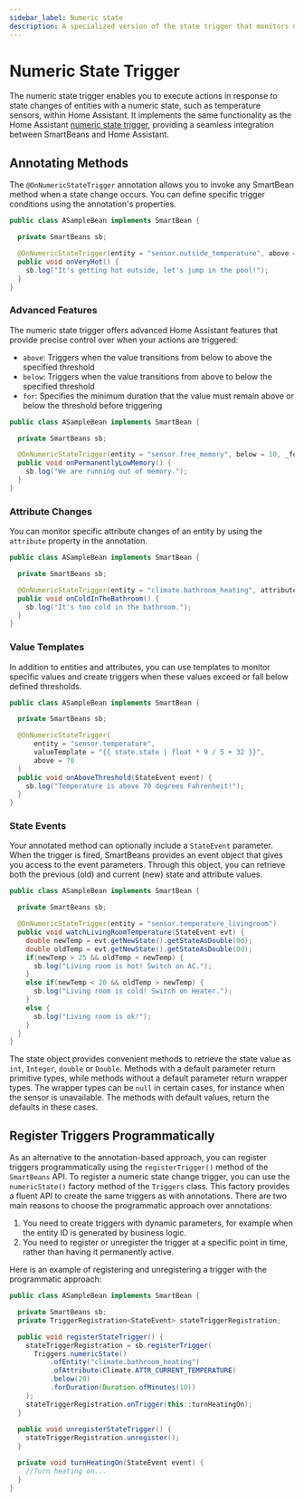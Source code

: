 ```yaml
---
sidebar_label: Numeric state
description: A specialized version of the state trigger that monitors numeric state changes.
---
```


# Numeric State Trigger

The numeric state trigger enables you to execute actions in response to state changes of entities with a numeric state,
such as temperature sensors, within Home Assistant. It implements the same functionality as the Home Assistant
[numeric state trigger](https://www.home-assistant.io/docs/automation/trigger/#numeric-state-trigger),
providing a seamless integration between SmartBeans and Home Assistant.

## Annotating Methods

The `@OnNumericStateTrigger` annotation allows you to invoke any SmartBean method when a state change occurs. You can
define specific trigger conditions using the annotation's properties.

````java
public class ASampleBean implements SmartBean {

  private SmartBeans sb;

  @OnNumericStateTrigger(entity = "sensor.outside_temperature", above = 30)
  public void onVeryHot() {
    sb.log("It's getting hot outside, let's jump in the pool!");
  }
}
````

### Advanced Features

The numeric state trigger offers advanced Home Assistant features that provide precise control over when your actions
are triggered:

- `above`: Triggers when the value transitions from below to above the specified threshold
- `below`: Triggers when the value transitions from above to below the specified threshold
- `for`: Specifies the minimum duration that the value must remain above or below the threshold before triggering

````java
public class ASampleBean implements SmartBean {

  private SmartBeans sb;

  @OnNumericStateTrigger(entity = "sensor.free_memory", below = 10, _for = @Interval(days = 2))
  public void onPermanentlyLowMemory() {
    sb.log("We are running out of memory.");
  }
}
````

### Attribute Changes

You can monitor specific attribute changes of an entity by using the `attribute` property in the annotation.

````java
public class ASampleBean implements SmartBean {

  private SmartBeans sb;

  @OnNumericStateTrigger(entity = "climate.bathroom_heating", attribute = "current_temperature", below = 20)
  public void onColdInTheBathroom() {
    sb.log("It's too cold in the bathroom.");
  }
}
````

### Value Templates

In addition to entities and attributes, you can use templates to monitor specific values and create triggers when these 
values exceed or fall below defined thresholds.

````java
public class ASampleBean implements SmartBean {

  private SmartBeans sb;

  @OnNumericStateTrigger(
      entity = "sensor.temperature",
      valueTemplate = "{{ state.state | float * 9 / 5 + 32 }}",
      above = 70
  )
  public void onAboveThreshold(StateEvent event) {
    sb.log("Temperature is above 70 degrees Fahrenheit!");
  }
}
````

### State Events

Your annotated method can optionally include a `StateEvent` parameter. When the trigger is fired, SmartBeans provides an
event object that gives you access to the event parameters. Through this object, you can retrieve both the previous
(old) and current (new) state and attribute values.

````java
public class ASampleBean implements SmartBean {

  private SmartBeans sb;

  @OnNumericStateTrigger(entity = "sensor.temperature_livingroom")
  public void watchLivingRoomTemperature(StateEvent evt) {
    double newTemp = evt.getNewState().getStateAsDouble(0d);
    double oldTemp = evt.getNewState().getStateAsDouble(0d);
    if(newTemp > 25 && oldTemp < newTemp) {
      sb.log("Living room is hot! Switch on AC.");
    }
    else if(newTemp < 20 && oldTemp > newTemp) {
      sb.log("Living room is cold! Switch on Heater.");
    }
    else {
      sb.log("Living room is ok!");
    }
  }
}
````

The state object provides convenient methods to retrieve the state value as `int`, `Integer`, `double` or `Double`. 
Methods with a default parameter return primitive types, while methods without a default parameter return wrapper types. 
The wrapper types can be `null` in certain cases, for instance when the sensor is unavailable. The methods with default
values, return the defaults in these cases.

## Register Triggers Programmatically

As an alternative to the annotation-based approach, you can register triggers programmatically using the 
`registerTrigger()` method of the `SmartBeans` API. To register a numeric state change trigger, you can use the 
`numericState()` factory method of the `Triggers` class. This factory provides a fluent API to create the same triggers
as with annotations. There are two main reasons to choose the programmatic approach over annotations:
1. You need to create triggers with dynamic parameters, for example when the entity ID is generated by business logic.
2. You need to register or unregister the trigger at a specific point in time, rather than having it permanently active.

Here is an example of registering and unregistering a trigger with the programmatic approach:

````java
public class ASampleBean implements SmartBean {

  private SmartBeans sb;
  private TriggerRegistration<StateEvent> stateTriggerRegistration;

  public void registerStateTrigger() {
    stateTriggerRegistration = sb.registerTrigger(
      Triggers.numericState()
          .ofEntity("climate.bathroom_heating")
          .ofAttribute(Climate.ATTR_CURRENT_TEMPERATURE)
          .below(20)
          .forDuration(Duration.ofMinutes(10))
    );
    stateTriggerRegistration.onTrigger(this::turnHeatingOn);
  }
  
  public void unregisterStateTrigger() {
    stateTriggerRegistration.unregister();
  }

  private void turnHeatingOn(StateEvent event) {
    //Turn heating on...
  }
}
````